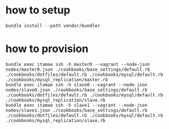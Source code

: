 # how to setup

    bundle install --path vendor/bundler

# how to provision

    bundle exec itamae ssh -h master0 --vagrant --node-json nodes/master0.json ./cookbooks/base_settings/default.rb ./cookbooks/dotfiles/default.rb ./cookbooks/mysql/default.rb ./cookbooks/mysql_replication/master.rb
    bundle exec itamae ssh -h slave0 --vagrant --node-json nodes/slave0.json ./cookbooks/base_settings/default.rb ./cookbooks/dotfiles/default.rb ./cookbooks/mysql/default.rb ./cookbooks/mysql_replication/slave.rb
    bundle exec itamae ssh -h slave1 --vagrant --node-json nodes/slave1.json ./cookbooks/base_settings/default.rb ./cookbooks/dotfiles/default.rb ./cookbooks/mysql/default.rb ./cookbooks/mysql_replication/slave.rb
